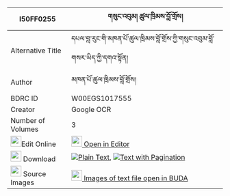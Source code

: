 |I50FF0255|གསུང་འབུམ། ཚུལ་ཁྲིམས་བློ་གྲོས། 
| --- | --- 
|Alternative Title |དཔལ་བླ་རུང་གི་མཁན་པོ་ཚུལ་ཁྲིམས་བློ་གྲོས་ཀྱི་གསུང་འབུམ་བློ་གསར་ཡིད་ཀྱི་དགའ་སྟོན།
|Author| མཁན་པོ་ཚུལ་ཁྲིམས་བློ་གྲོས།
|BDRC ID | W00EGS1017555
|Creator | Google OCR
|Number of Volumes| 3
|<img width="25" src="https://img.icons8.com/color/25/000000/edit-property.png">Edit Online| [<img width="25" src="https://avatars.githubusercontent.com/u/45091458?s=200&v=4"> Open in Editor](http://editor.openpecha.org/I50FF0255)
|<img width="25" src="https://img.icons8.com/fluent/48/000000/download-2.png"/>  Download | [![](https://img.icons8.com/color/20/000000/txt.png)Plain Text](https://github.com/Openpecha/I50FF0255/releases/download/v1/sungbum_tsultrim_lodro_plain_I50FF0255.zip), [![](https://img.icons8.com/color/20/000000/txt.png)Text with Pagination](https://github.com/Openpecha/I50FF0255/releases/download/v1/sungbum_tsultrim_lodro_pages_I50FF0255.zip)
|<img width="25" src="https://img.icons8.com/plasticine/100/000000/pictures-folder.png"/>  Source Images | [<img width="25" src="https://library.bdrc.io/icons/BUDA-small.svg"> Images of text file open in BUDA](https://library.bdrc.io/show/bdr:W00EGS1017555)